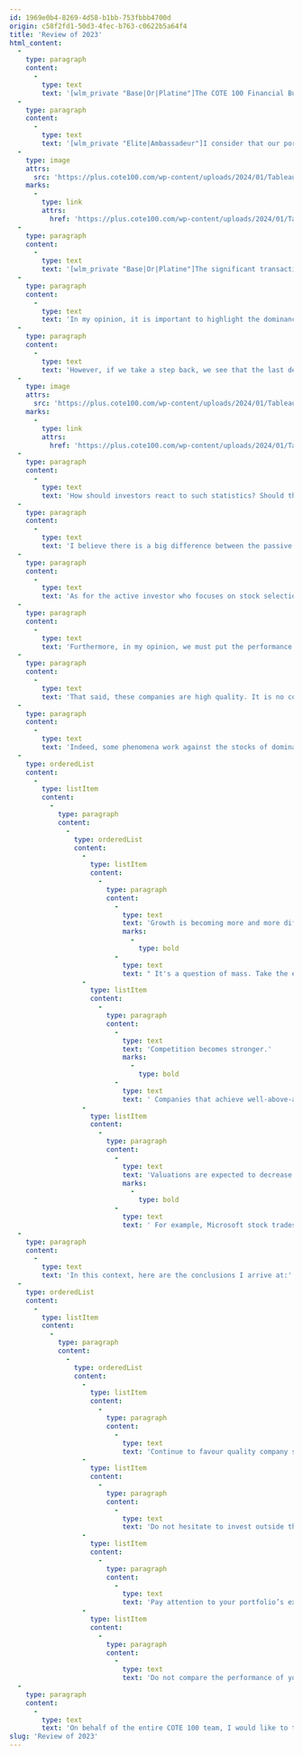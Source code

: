 ```yaml
---
id: 1969e0b4-8269-4d58-b1bb-753fbbb4700d
origin: c58f2fd1-50d3-4fec-b763-c0622b5a64f4
title: 'Review of 2023'
html_content:
  -
    type: paragraph
    content:
      -
        type: text
        text: '[wlm_private "Base|Or|Platine"]The COTE 100 Financial Bulletin portfolio ended 2023 with a return of 14.0%. I consider this to be an excellent performance, even if some North American indexes have done even better:I consider that our portfolios had a good year in 2023, even if some North American indexes have done even better:[/wlm_private]'
  -
    type: paragraph
    content:
      -
        type: text
        text: '[wlm_private "Elite|Ambassadeur"]I consider that our portfolios had a good year in 2023, even if some North American indexes have done even better:[/wlm_private]'
  -
    type: image
    attrs:
      src: 'https://plus.cote100.com/wp-content/uploads/2024/01/Tableau_eng_1.png'
    marks:
      -
        type: link
        attrs:
          href: 'https://plus.cote100.com/wp-content/uploads/2024/01/Tableau_eng_1.png'
  -
    type: paragraph
    content:
      -
        type: text
        text: '[wlm_private "Base|Or|Platine"]The significant transactions carried out in 2023 are the purchase of Brookfield Corporation in April, and the sales of Cognizant (to buy Brookfield) and Lassonde. We also increased our investment in MSC Industrial in January.[/wlm_private]'
  -
    type: paragraph
    content:
      -
        type: text
        text: 'In my opinion, it is important to highlight the dominance of American indexes over the past year. As indicated by the extraordinary performance of the NASDAQ index, which is largely composed of technology companies, it is especially the stocks of this industry which dominated stock market performances in 2023. This is perhaps a fair return of the pendulum as it was these same stocks which suffered the most during the fall of the markets in 2022.'
  -
    type: paragraph
    content:
      -
        type: text
        text: 'However, if we take a step back, we see that the last decade and more has been dominated by American markets and their technology stocks. Here are the returns of the main stock indexes from various regions of the world over the last 10 and 20 years:'
  -
    type: image
    attrs:
      src: 'https://plus.cote100.com/wp-content/uploads/2024/01/Tableau_eng_2.png'
    marks:
      -
        type: link
        attrs:
          href: 'https://plus.cote100.com/wp-content/uploads/2024/01/Tableau_eng_2.png'
  -
    type: paragraph
    content:
      -
        type: text
        text: 'How should investors react to such statistics? Should they favour shares of American companies more? Or, on the contrary, should they opt for investments outside the United States?'
  -
    type: paragraph
    content:
      -
        type: text
        text: 'I believe there is a big difference between the passive investor who chooses to invest in stock indexes and the active investor who handpicks his stocks. If I were a passive investor, I would try to increase international stocks somewhat in the composition of my portfolio. It is above all a question of the phenomenon of “reversion to the mean”: one day or another the best stock market performances will move outside the United States.'
  -
    type: paragraph
    content:
      -
        type: text
        text: 'As for the active investor who focuses on stock selection, I continue to believe in focusing your investments on high quality (reasonably priced) companies. However, it is still in the United States where we find the greatest number of high-quality companies, leaders in their industry.'
  -
    type: paragraph
    content:
      -
        type: text
        text: 'Furthermore, in my opinion, we must put the performance of American indexes into perspective, particularly in recent years because it has been fuelled largely by a handful of stocks. Thus, if we excluded what observers now call the “magnificent seven” (Alphabet, Amazon, Apple, Meta Platforms, Microsoft, Nvidia and Tesla), the return on the S&P 500 (according to Bloomberg*) would have been 15.4% in 2023. Since March 31, 2015 (the date the index calculated by Bloomberg began), it would have been 9.4% on a compound annual basis.'
  -
    type: paragraph
    content:
      -
        type: text
        text: 'That said, these companies are high quality. It is no coincidence that they occupy such an important place in American stock indexes. However, in the long term, history shows us that it is only a matter of time before a dominant company is one day obsolete or relegated to oblivion. I am thinking of companies such as General Electric, Xerox, Nortel, Cisco, Intel, IBM, Hewlett-Packard, Nokia and so on.'
  -
    type: paragraph
    content:
      -
        type: text
        text: 'Indeed, some phenomena work against the stocks of dominant companies in the long term:'
  -
    type: orderedList
    content:
      -
        type: listItem
        content:
          -
            type: paragraph
            content:
              -
                type: orderedList
                content:
                  -
                    type: listItem
                    content:
                      -
                        type: paragraph
                        content:
                          -
                            type: text
                            text: 'Growth is becoming more and more difficult to maintain.'
                            marks:
                              -
                                type: bold
                          -
                            type: text
                            text: " It's a question of mass. Take the example of Apple. Its revenues amount to more than $383\_billion, while its market capitalization reaches nearly $2.9\_trillion ($2,900\_billion). Projecting a compound annual growth rate of 10% per year over the next 10 years, the company's revenues would approach $1.0\_trillion, and its capitalization would exceed $7.5\_trillion. To put things in perspective, the size of the Canadian economy is approximately $2.1\_trillion; that of the European Union is nearly $19.5\_billion."
                  -
                    type: listItem
                    content:
                      -
                        type: paragraph
                        content:
                          -
                            type: text
                            text: 'Competition becomes stronger.'
                            marks:
                              -
                                type: bold
                          -
                            type: text
                            text: ' Companies that achieve well-above-average profitability attract competition, which, over time, reduces their profit margins. It is not easy to attack the business model of companies such as Apple or Microsoft, but it is certain that many companies seek to attack certain segments of their activities. This is without mentioning the regulations which will probably increase.'
                  -
                    type: listItem
                    content:
                      -
                        type: paragraph
                        content:
                          -
                            type: text
                            text: 'Valuations are expected to decrease.'
                            marks:
                              -
                                type: bold
                          -
                            type: text
                            text: ' For example, Microsoft stock trades at nearly 33.0 times forecasted earnings for the next fiscal year (June 2024); that of Tesla, at more than 60.0 times forecasted 2024 earnings.'
  -
    type: paragraph
    content:
      -
        type: text
        text: 'In this context, here are the conclusions I arrive at:'
  -
    type: orderedList
    content:
      -
        type: listItem
        content:
          -
            type: paragraph
            content:
              -
                type: orderedList
                content:
                  -
                    type: listItem
                    content:
                      -
                        type: paragraph
                        content:
                          -
                            type: text
                            text: 'Continue to favour quality company stocks at reasonable prices;'
                  -
                    type: listItem
                    content:
                      -
                        type: paragraph
                        content:
                          -
                            type: text
                            text: 'Do not hesitate to invest outside the United States when opportunities arise to buy quality companies at a good price;'
                  -
                    type: listItem
                    content:
                      -
                        type: paragraph
                        content:
                          -
                            type: text
                            text: 'Pay attention to your portfolio’s exposure to “magnificent seven” stocks;'
                  -
                    type: listItem
                    content:
                      -
                        type: paragraph
                        content:
                          -
                            type: text
                            text: 'Do not compare the performance of your portfolio too much to that of American indexes; and, if you do so, exclude the magnificent seven from these.'
  -
    type: paragraph
    content:
      -
        type: text
        text: 'On behalf of the entire COTE 100 team, I would like to take this opportunity to offer you my best wishes for 2024!'
slug: 'Review of 2023'
---
```


